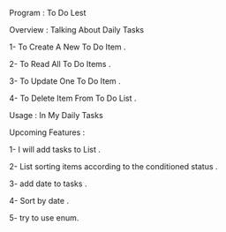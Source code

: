 Program : To Do Lest

Overview : Talking About Daily Tasks

1- To Create A New To Do Item . 

2- To Read All To Do Items . 

3- To Update One To Do Item . 

4- To Delete Item From To Do List . 



Usage : In My Daily Tasks



Upcoming Features :
 
1- I will add tasks to List . 

2- List sorting items according to the conditioned status . 

3- add date to tasks .

4- Sort by date .

5- try to use enum. 
